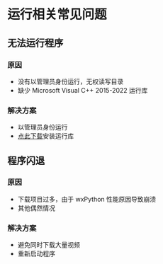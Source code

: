 # 运行相关常见问题
## 无法运行程序
### 原因
* 没有以管理员身份运行，无权读写目录
* 缺少 Microsoft Visual C++ 2015-2022 运行库

### 解决方案
* 以管理员身份运行
* [点此下载](https://aka.ms/vs/17/release/vc_redist.x64.exe)安装运行库

## 程序闪退
### 原因
* 下载项目过多，由于 wxPython 性能原因导致崩溃
* 其他偶然情况

### 解决方案
* 避免同时下载大量视频
* 重新启动程序